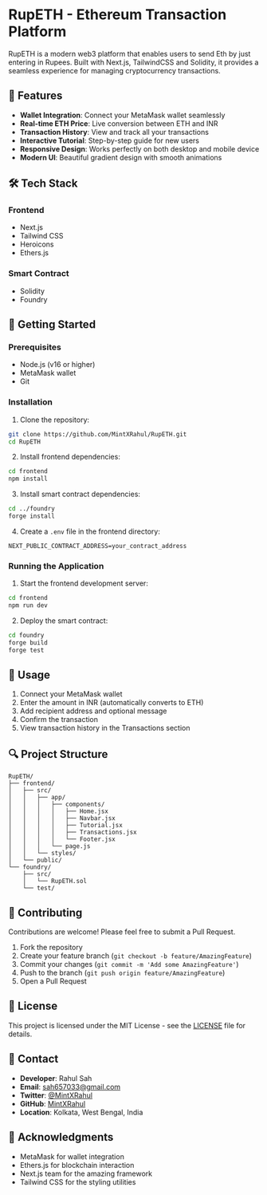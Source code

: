 # RupETH - Ethereum Transaction Platform

RupETH is a modern web3 platform that enables users to send Eth by just entering in Rupees. Built with  Next.js, TailwindCSS and Solidity, it provides a seamless experience for managing cryptocurrency transactions.

## 🌟 Features

- **Wallet Integration**: Connect your MetaMask wallet seamlessly
- **Real-time ETH Price**: Live conversion between ETH and INR
- **Transaction History**: View and track all your transactions
- **Interactive Tutorial**: Step-by-step guide for new users
- **Responsive Design**: Works perfectly on both desktop and mobile device
- **Modern UI**: Beautiful gradient design with smooth animations

## 🛠️ Tech Stack

### Frontend
- Next.js
- Tailwind CSS
- Heroicons
- Ethers.js

### Smart Contract
- Solidity
- Foundry

## 🚀 Getting Started

### Prerequisites
- Node.js (v16 or higher)
- MetaMask wallet
- Git

### Installation

1. Clone the repository:
```bash
git clone https://github.com/MintXRahul/RupETH.git
cd RupETH
```

2. Install frontend dependencies:
```bash
cd frontend
npm install
```

3. Install smart contract dependencies:
```bash
cd ../foundry
forge install
```

4. Create a `.env` file in the frontend directory:
```env
NEXT_PUBLIC_CONTRACT_ADDRESS=your_contract_address
```

### Running the Application

1. Start the frontend development server:
```bash
cd frontend
npm run dev
```

2. Deploy the smart contract:
```bash
cd foundry
forge build
forge test
```

## 📱 Usage

1. Connect your MetaMask wallet
2. Enter the amount in INR (automatically converts to ETH)
3. Add recipient address and optional message
4. Confirm the transaction
5. View transaction history in the Transactions section

## 🔍 Project Structure

```
RupETH/
├── frontend/
│   ├── src/
│   │   ├── app/
│   │   │   ├── components/
│   │   │   │   ├── Home.jsx
│   │   │   │   ├── Navbar.jsx
│   │   │   │   ├── Tutorial.jsx
│   │   │   │   ├── Transactions.jsx
│   │   │   │   └── Footer.jsx
│   │   │   └── page.js
│   │   └── styles/
│   └── public/
└── foundry/
    ├── src/
    │   └── RupETH.sol
    └── test/
```

## 🤝 Contributing

Contributions are welcome! Please feel free to submit a Pull Request.

1. Fork the repository
2. Create your feature branch (`git checkout -b feature/AmazingFeature`)
3. Commit your changes (`git commit -m 'Add some AmazingFeature'`)
4. Push to the branch (`git push origin feature/AmazingFeature`)
5. Open a Pull Request

## 📄 License

This project is licensed under the MIT License - see the [LICENSE](LICENSE) file for details.

## 👥 Contact

- **Developer**: Rahul Sah
- **Email**: sah657033@gmail.com
- **Twitter**: [@MintXRahul](https://x.com/MintXRahul)
- **GitHub**: [MintXRahul](https://github.com/MintXRahul)
- **Location**: Kolkata, West Bengal, India

## 🙏 Acknowledgments

- MetaMask for wallet integration
- Ethers.js for blockchain interaction
- Next.js team for the amazing framework
- Tailwind CSS for the styling utilities 
